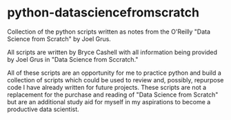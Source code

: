 # python-datasciencefromscratch
Collection of the python scripts written as notes from the O'Reilly "Data Science from Scratch" by Joel Grus.

All scripts are written by Bryce Cashell with all information being provided by Joel Grus in "Data Science from Sccratch."

All of these scripts are an opportunity for me to practice python and build a collection of scripts which could be used to review and, possibly, repurpose code I have already written for future projects. These scripts are not a replacement for the purchase and reading of "Data Science from Scratch" but are an additional study aid for myself in my aspirations to become a productive data scientist.
